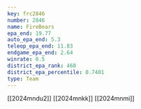 ```yaml
---
key: frc2846
number: 2846
name: FireBears
epa_end: 19.77
auto_epa_end: 5.3
teleop_epa_end: 11.83
endgame_epa_end: 2.64
winrate: 0.5
district_epa_rank: 468
district_epa_percentile: 0.7401
type: Team
---
```

[[2024mndu2]]
[[2024mnkk]]
[[2024mnmi]]
